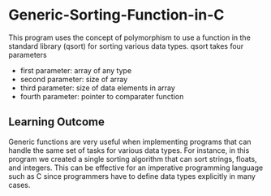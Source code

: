 # Generic-Sorting-Function-in-C
This program uses the concept of polymorphism to use a function in the standard library (qsort) for sorting various data types. 
qsort takes four parameters
  * first parameter: array of any type 
  * second parameter: size of array 
  * third parameter: size of data elements in array 
  * fourth parameter: pointer to comparater function 


## Learning Outcome 
Generic functions are very useful when implementing programs that can handle the same set of tasks for various data types. 
For instance, in this program we created a single sorting algorithm that can sort strings, floats, and integers. 
This can be effective for an imperative programming language such as C since programmers have to 
define data types explicitly in many cases.  
